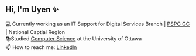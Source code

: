 ## Hi, I'm Uyen ✨

<!--
**uyennguyen00/uyennguyen00** is a ✨ _special_ ✨ repository because its `README.md` (this file) appears on your GitHub profile.
💻 Currently working as an IT Support for Digital Services Branch|[PSPC GC](https://www.canada.ca/en/public-services-procurement.html)|Ottawa </br>
📚 Studied [Computer Science](https://www.uottawa.ca/faculty-engineering/undergraduate-studies/programs/computer-science) at the University of Ottawa</br>
📫 How to reach me: <br/>
      👉 [Linkedln](https://www.linkedin.com/in/uyen-nguyen-738048170/)
**🔭 I’m currently working on ...
**🌱 I’m currently learning about google cloud
📫 How to reach me: ...
😄 Pronouns: ...
**⚡ Fun fact: ...
-->


💻 Currently working as an IT Support for Digital Services Branch | [PSPC GC](https://www.canada.ca/en/public-services-procurement.html)  | National Captial Region </br>
📚Studied [Computer Science](https://www.uottawa.ca/faculty-engineering/undergraduate-studies/programs/computer-science) at the University of Ottawa</br>
📫 How to reach me: [Linkedln](https://www.linkedin.com/in/uyen-nguyen-738048170/)
